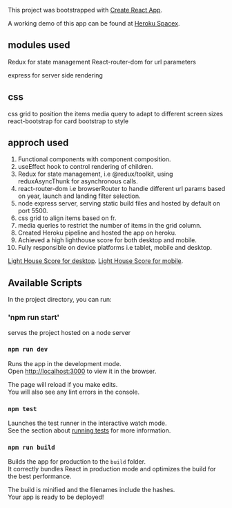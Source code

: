 This project was bootstrapped with [Create React App](https://github.com/facebook/create-react-app).

A working demo of this app can be found at [Heroku Spacex](https://spacex94.herokuapp.com/).

## modules used

Redux for state management
React-router-dom for url parameters

express for server side rendering

## css

css grid to position the items
media query to adapt to different screen sizes
react-bootstrap for card
bootstrap to style

## approch used

1.  Functional components with component composition.
2.  useEffect hook to control rendering of children.
3.  Redux for state management, i.e @redux/toolkit, using reduxAsyncThunk for asynchronous calls.
4.  react-router-dom i.e browserRouter to handle different url params based on year, launch and landing filter selection.
5.  node express server, serving static build files and hosted by default on port 5500.
6.  css grid to align items based on fr.
7.  media queries to restrict the number of items in the grid column.
8.  Created Heroku pipeline and hosted the app on heroku.
9.  Achieved a high lighthouse score for both desktop and mobile.
10. Fully responsible on device platforms i.e tablet, mobile and desktop.

[Light House Score for desktop](/public/Lighthouse_desktop.PNG?raw=true "Light House Desktop").
[Light House Score for mobile](/public/Lighthouse_mobile.PNG?raw=true "Light House Mobile").

## Available Scripts

In the project directory, you can run:

### 'npm run start'

serves the project hosted on a node server

### `npm run dev`

Runs the app in the development mode.\
Open [http://localhost:3000](http://localhost:3000) to view it in the browser.

The page will reload if you make edits.\
You will also see any lint errors in the console.

### `npm test`

Launches the test runner in the interactive watch mode.\
See the section about [running tests](https://facebook.github.io/create-react-app/docs/running-tests) for more information.

### `npm run build`

Builds the app for production to the `build` folder.\
It correctly bundles React in production mode and optimizes the build for the best performance.

The build is minified and the filenames include the hashes.\
Your app is ready to be deployed!
